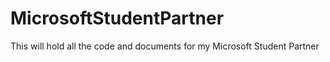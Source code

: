 # MicrosoftStudentPartner
This will hold all the code and documents for my Microsoft Student Partner 
